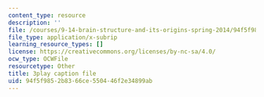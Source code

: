 ```yaml
---
content_type: resource
description: ''
file: /courses/9-14-brain-structure-and-its-origins-spring-2014/94f5f9852b8366ce550446f2e34899ab_555140.srt
file_type: application/x-subrip
learning_resource_types: []
license: https://creativecommons.org/licenses/by-nc-sa/4.0/
ocw_type: OCWFile
resourcetype: Other
title: 3play caption file
uid: 94f5f985-2b83-66ce-5504-46f2e34899ab
---
```

